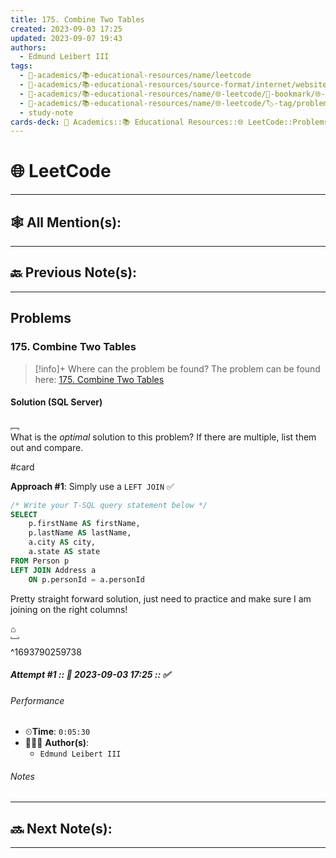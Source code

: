 ```yaml
---
title: 175. Combine Two Tables
created: 2023-09-03 17:25
updated: 2023-09-07 19:43
authors:
  - Edmund Leibert III
tags:
  - 🔴-academics/📚-educational-resources/name/leetcode
  - 🔴-academics/📚-educational-resources/source-format/internet/website
  - 🔴-academics/📚-educational-resources/name/🌐-leetcode/🔖-bookmark/🌐-leetcode/problems/175-combine-two-tables
  - 🔴-academics/📚-educational-resources/name/🌐-leetcode/🏷️-tag/problem/tag/topic/database
  - study-note
cards-deck: 🔴 Academics::📚 Educational Resources::🌐 LeetCode::Problems::175. Combine Two Tables
---
```


#  🌐 LeetCode

---

## 🕸️ All Mention(s): 

---

## 🔙 Previous Note(s):

---

##  Problems

### 175. Combine Two Tables

> [!info]+ Where can the problem be found?
> The problem can be found here: [175. Combine Two Tables](https://leetcode.com/problems/combine-two-tables/) 

#### Solution (SQL Server)

﹇<br>
What is the _optimal_ solution to this problem? If there are multiple, list them out and compare.

#card 

**Approach #1**: Simply use a `LEFT JOIN` ✅

```sql
/* Write your T-SQL query statement below */
SELECT 
    p.firstName AS firstName,
    p.lastName AS lastName,
    a.city AS city,
    a.state AS state
FROM Person p
LEFT JOIN Address a
    ON p.personId = a.personId
```

Pretty straight forward solution, just need to practice and make sure I am joining on the right columns!

⌂
<br>﹈<br>^1693790259738


##### Attempt #1 :: 📆 2023-09-03 17:25 :: ✅

###### Performance

- ⏲**Time**: `0:05:30`
- 🧔🏽‍♂️ **Author(s)**: 
	- `Edmund Leibert III`

###### Notes


---

## 🔜 Next Note(s):

---
